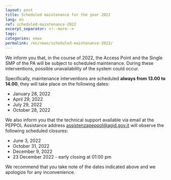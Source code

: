 ```yaml
---
layout: post
title: Scheduled maintenance for the year 2022
lang: en
ref: scheduled-maintenance-2022
excerpt_separator: <!--more-->
tags:
categories: news
permalink: /en/news/scheduled-maintenance-2022/
---
```


We inform you that, in the course of 2022, the Access Point and the Single SMP of the PA will be subject to scheduled maintenance. During these interventions, possible unavailability of the system could occur.

Specifically, maintenance interventions are scheduled **always from 13.00 to 14.00**, they will take place on the following dates:
<!--more-->
 - January 28, 2022
 - April 29, 2022
 - July 29, 2022
 - October 28, 2022

We also inform you that the technical support available via email at the PEPPOL Assistance address <assistenzapeppol@agid.gov.it> will observe the following scheduled closures:

 - June 3, 2022
 - October 31, 2022
 - December 9, 2022
 - 23 December 2022 - early closing at 01:00 pm

We recommend that you take note of the dates indicated above and we apologize for any inconvenience.
